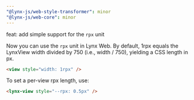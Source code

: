 ```yaml
---
"@lynx-js/web-style-transformer": minor
"@lynx-js/web-core": minor
---
```


feat: add simple support for the `rpx` unit

Now you can use the `rpx` unit in Lynx Web. By default, 1rpx equals the LynxView width divided by 750 (i.e., width / 750), yielding a CSS length in px.

```html
<view style="width: 1rpx" />
```

To set a per-view rpx length, use:

```html
<lynx-view style="--rpx: 0.5px" />
```
